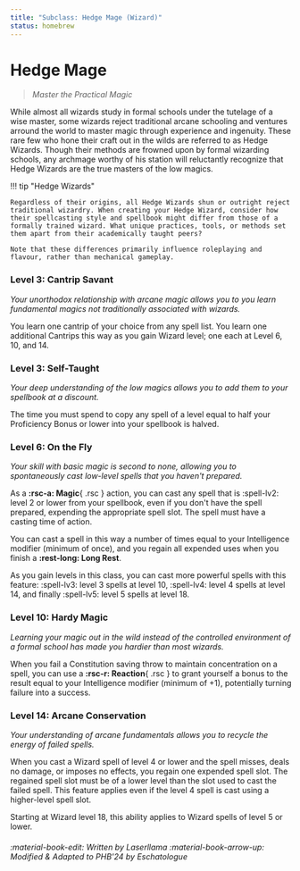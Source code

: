 ```yaml
---
title: "Subclass: Hedge Mage (Wizard)"
status: homebrew
---
```


<p style="display:none">
Master the Practical Magic
</p>

# Hedge Mage

> *Master the Practical Magic* 

While almost all wizards study in formal schools under the tutelage of a wise master, some wizards reject traditional arcane schooling and ventures arround the world to master magic through experience and ingenuity. These rare few who hone their craft out in the wilds are referred to as Hedge Wizards. Though their methods are frowned upon by formal wizarding schools, any archmage worthy of his station will reluctantly recognize that Hedge Wizards are the true masters of the low magics.

!!! tip "Hedge Wizards"

    Regardless of their origins, all Hedge Wizards shun or outright reject traditional wizardry. When creating your Hedge Wizard, consider how their spellcasting style and spellbook might differ from those of a formally trained wizard. What unique practices, tools, or methods set them apart from their academically taught peers?  

    Note that these differences primarily influence roleplaying and flavour, rather than mechanical gameplay.

### Level 3: Cantrip Savant

*Your unorthodox relationship with arcane magic allows you to you learn fundamental magics not traditionally associated with wizards.*

You learn one cantrip of your choice from any spell list. You learn one additional Cantrips this way as you gain Wizard level; one each at Level 6, 10, and 14.

### Level 3: Self-Taught

*Your deep understanding of the low magics allows you to add them to your spellbook at a discount.* 

The time you must spend to copy any spell of a level equal to half your Proficiency Bonus or lower into your spellbook is halved.

### Level 6: On the Fly

*Your skill with basic magic is second to none, allowing you to spontaneously cast low-level spells that you haven't prepared.* 

As a **:rsc-a: Magic**{ .rsc } action, you can cast any spell that is :spell-lv2: level 2 or lower from your spellbook, even if you don't have the spell prepared, expending the appropriate spell slot. The spell must have a casting time of action.

You can cast a spell in this way a number of times equal to your Intelligence modifier (minimum of once), and you regain all expended uses when you finish a **:rest-long: Long Rest**.

As you gain levels in this class, you can cast more powerful spells with this feature: :spell-lv3: level 3 spells at level 10, :spell-lv4: level 4 spells at level 14, and finally :spell-lv5: level 5 spells at level 18.

### Level 10: Hardy Magic

*Learning your magic out in the wild instead of the controlled environment of a formal school has made you hardier than most wizards.*

When you fail a Constitution saving throw to maintain concentration on a spell, you can use a **:rsc-r: Reaction**{ .rsc } to grant yourself a bonus to the result equal to your Intelligence modifier (minimum of +1), potentially turning failure into a success.

### Level 14: Arcane Conservation

*Your understanding of arcane fundamentals allows you to recycle the energy of failed spells.*

When you cast a Wizard spell of level 4 or lower and the spell misses, deals no damage, or imposes no effects, you regain one expended spell slot. The regained spell slot must be of a lower level than the slot used to cast the failed spell. This feature applies even if the level 4 spell is cast using a higher-level spell slot.

Starting at Wizard level 18, this ability applies to Wizard spells of level 5 or lower.

###### :material-book-edit: Written by *Laserllama* :material-book-arrow-up: Modified & Adapted to PHB'24 by *Eschatologue*